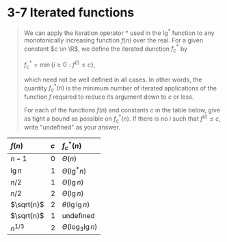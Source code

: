 # 3-7 Iterated functions

> We can apply the iteration operator * used in the $\lg^{\ast}$ function to any monotonically increasing function $f(n)$ over the real. For a given constant $c \in \R$, we define the iterated dunction $f_{c}^{\ast}$ by
>
> $f_{c}^{\ast}=\min \lbrace i\geq0:f^{(i)}\leq c\rbrace$,
>
> which need not be well defined in all cases. In other words, the quantity $f_{c}^{\ast}(n)$ is the minimum number of iterated applications of the function $f$ required to reduce its argument down to $c$ or less.
>
> For each of the functions $f(n)$ and constants $c$ in the table below, give as tight a bound as possible on $f_{c}^{\ast}(n)$. If there is no $i$ such that $f^{(i)} \leq c$, write "undefined" as your answer.

| $f(n)$     | $c$  | $f_{c}^{\ast}(n)$ |
| :--------- | :--- | :------------- |
| $n-1$      | $0$  |     $\Theta(n)$           |
| $\lg n$    | $1$  |         $\Theta(\lg^{\ast}n)$       |
| $n/2$      | $1$  |        $\Theta(\lg n)$        |
| $n/2$      | $2$  |        $\Theta(\lg n)$        |
| $\sqrt{n}$ | $2$  |          $\theta(\lg\lg n)$      |
| $\sqrt{n}$ | $1$  |           undefined     |
| $n^{1/3}$  | $2$  |         $\Theta(\log_3\lg n)$       |
